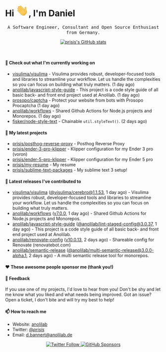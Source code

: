 <h1>Hi <img src="https://github.com/prisis/prisis/blob/main/images/hi.gif?raw=true" width="40px" />, I'm Daniel</h1>
<p align="center">
    <samp>A Software Engineer, Consultant and Open Source Enthusiast from Germany.</samp>
</p>

<p align="center">
    <a href="https://github.com/prisis">
        <img alt="prisis's GitHub stats" src="https://github-readme-stats.vercel.app/api?username=prisis&count_private=true&show_icons=true&hide_title=true&include_all_commits=true">
    </a>
</p>

<br/>

#### 👷 Check out what I'm currently working on

- [visulima/visulima](https://github.com/visulima/visulima) - Visulima provides robust, developer-focused tools and libraries to streamline your workflow. Let us handle the complexities so you can focus on building what truly matters. (1 day ago)
- [anolilab/javascript-style-guide](https://github.com/anolilab/javascript-style-guide) - This project is a code style guide of all basic back- and front end project used at Anolilab. (1 day ago)
- [prosopo/captcha](https://github.com/prosopo/captcha) - Protect your website from bots with Prosopo Procaptcha (1 day ago)
- [anolilab/workflows](https://github.com/anolilab/workflows) - Shared Github Actions for Node.js projects and Monorepos. (1 day ago)
- [fisker/node-style-text](https://github.com/fisker/node-style-text) - Chainable `util.styleText()`. (2 days ago)

#### 🌱 My latest projects

- [prisis/posthog-reverse-proxy](https://github.com/prisis/posthog-reverse-proxy) - Posthog Reverse Proxy
- [prisis/ender-3-pro-klipper](https://github.com/prisis/ender-3-pro-klipper) - Klipper configuration for my Ender 3 pro (voron)
- [prisis/ender-5-pro-klipper](https://github.com/prisis/ender-5-pro-klipper) - Klipper configuration for my Ender 5 pro
- [prisis/my-resume](https://github.com/prisis/my-resume) - My resume
- [prisis/sublime-text-packages](https://github.com/prisis/sublime-text-packages) - My sublime text 3 setup!

#### 🔭 Latest releases I've contributed to

- [visulima/visulima](https://github.com/visulima/visulima) ([@visulima/cerebro@1.1.53](https://github.com/visulima/visulima/releases/tag/%40visulima/cerebro%401.1.53), 1 day ago) - Visulima provides robust, developer-focused tools and libraries to streamline your workflow. Let us handle the complexities so you can focus on building what truly matters.
- [anolilab/workflows](https://github.com/anolilab/workflows) ([v7.0.0](https://github.com/anolilab/workflows/releases/tag/v7.0.0), 1 day ago) - Shared Github Actions for Node.js projects and Monorepos.
- [anolilab/javascript-style-guide](https://github.com/anolilab/javascript-style-guide) ([@anolilab/lint-staged-config@3.0.37](https://github.com/anolilab/javascript-style-guide/releases/tag/%40anolilab/lint-staged-config%403.0.37), 1 day ago) - This project is a code style guide of all basic back- and front end project used at Anolilab.
- [anolilab/renovate-config](https://github.com/anolilab/renovate-config) ([v10.0.13](https://github.com/anolilab/renovate-config/releases/tag/v10.0.13), 2 days ago) - Shareable config for Renovate (renovatebot.com)
- [anolilab/semantic-release](https://github.com/anolilab/semantic-release) ([@anolilab/multi-semantic-release@3.0.0-alpha.1](https://github.com/anolilab/semantic-release/releases/tag/%40anolilab/multi-semantic-release%403.0.0-alpha.1), 2 days ago) - A multi semantic release tool for monorepos.

#### ❤️ These awesome people sponsor me (thank you!)


#### 💬 Feedback

If you use one of my projects, I'd love to hear from you! Don't be shy and let me know what you liked
and what needs being improved. Got an issue? Open a ticket, I don't bite and will try my best to help!

#### 📫 How to reach me

- Website: [anolilab](https://anolilab.com)
- Twitter: [@_prisis_](https://twitter.com/_prisis_)
- Email: [d.bannert@anolilab.de](mailto://d.bannert@anolilab.de)

<p align="center">
    <a href="https://twitter.com/_prisis_">
        <img alt="Twitter Follow" src="https://img.shields.io/twitter/follow/_prisis_?style=for-the-badge">
    </a>
    <a href="https://github.com/sponsors/prisis">
        <img alt="GitHub Sponsors" src="https://img.shields.io/static/v1?label=Sponsor&message=%E2%9D%A4&logo=GitHub&style=for-the-badge">
    </a>
</p>
